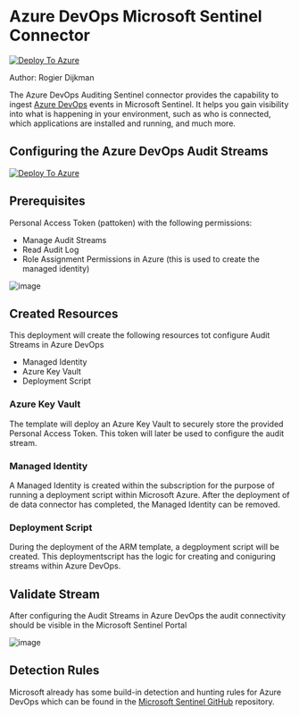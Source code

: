 # Azure DevOps Microsoft Sentinel Connector

[![Deploy To Azure](https://aka.ms/deploytoazurebutton)](https://portal.azure.com/#create/Microsoft.Template/uri/https%3A%2F%2Fraw.githubusercontent.com%2FSecureHats%2FSentinel-playground%2Fmain%2FDataConnectors%2FAzureDevOpsAuditing%2FmainTemplate.json/createUIDefinitionUri/https%3A%2F%2Fraw.githubusercontent.com%2FSecureHats%2FSentinel-playground%2Fmain%2FDataConnectors%2FAzureDevOpsAuditing%2FuiMainTemplate.json)

Author: Rogier Dijkman

The Azure DevOps Auditing Sentinel connector provides the capability to ingest [Azure DevOps](https://docs.microsoft.com/en-us/azure/devops/organizations/audit/auditing-streaming?view=azure-devops#set-up-an-azure-monitor-log-stream) events in Microsoft Sentinel. 
It helps you gain visibility into what is happening in your environment, such as who is connected, which applications are installed and running, and much more.


## Configuring the Azure DevOps Audit Streams

[![Deploy To Azure](https://aka.ms/deploytoazurebutton)](https://portal.azure.com/#create/Microsoft.Template/uri/https%3A%2F%2Fraw.githubusercontent.com%2FSecureHats%2FSentinel-playground%2Fmain%2FDataConnectors%2FAzureDevOpsAuditing%2Fazuredeploy.json/createUIDefinitionUri/https%3A%2F%2Fraw.githubusercontent.com%2FSecureHats%2FSentinel-playground%2Fmain%2FDataConnectors%2FAzureDevOpsAuditing%2FUIDefinition.json)

## Prerequisites

Personal Access Token (pattoken) with the following permissions:
- Manage Audit Streams
- Read Audit Log
- Role Assignment Permissions in Azure (this is used to create the managed identity)

![image](https://user-images.githubusercontent.com/40334679/165294198-6085099f-47f4-43e9-bc75-dfd4fa1ee39f.png)

## Created Resources
This deployment will create the following resources tot configure Audit Streams in Azure DevOps

- Managed Identity
- Azure Key Vault
- Deployment Script

### Azure Key Vault

The template will deploy an Azure Key Vault to securely store the provided Personal Access Token. This token will later be used to configure the audit stream.

### Managed Identity

A Managed Identity is created within the subscription for the purpose of running a deployment script within Microsoft Azure.
After the deployment of de data connector has completed, the Managed Identity can be removed.

### Deployment Script

During the deployment of the ARM template, a degployment script will be created.
This deploymentscript has the logic for creating and coniguring streams within Azure DevOps.

## Validate Stream

After configuring the Audit Streams in Azure DevOps the audit connectivity should be visible in the Microsoft Sentinel Portal

![image](https://user-images.githubusercontent.com/40334679/165304433-cd3a5a65-66cf-463e-8e2c-bc5d175d808e.png)

## Detection Rules

Microsoft already has some build-in detection and hunting rules for Azure DevOps which can be found in the [Microsoft Sentinel GitHub](https://github.com/Azure/Azure-Sentinel/tree/master/Detections/AzureDevOpsAuditing) repository.

